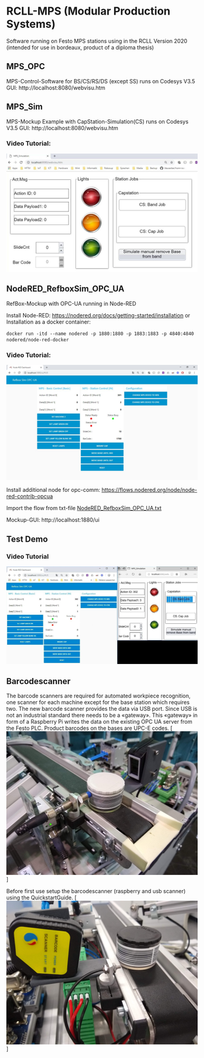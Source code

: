 # RCLL-MPS (Modular Production Systems)
Software running on Festo MPS stations using in the RCLL
Version 2020 (intended for use in bordeaux, product of a diploma thesis)

## MPS_OPC
MPS-Control-Software for BS/CS/RS/DS (except SS) runs on Codesys V3.5
GUI: http://localhost:8080/webvisu.htm

## MPS_Sim
MPS-Mockup Example with CapStation-Simulation(CS) runs on Codesys V3.5
GUI: http://localhost:8080/webvisu.htm
 
### Video Tutorial:
[![MPS Sim Installation](./doc/MPSSim.jpg)](./doc/MPSSim.mp4)

## NodeRED_RefboxSim_OPC_UA
RefBox-Mockup with OPC-UA running in Node-RED

Install Node-RED: https://nodered.org/docs/getting-started/installation
or
Installation as a docker container:
```
docker run -itd --name nodered -p 1880:1880 -p 1883:1883 -p 4840:4840 nodered/node-red-docker
```

### Video Tutorial:
[![RefBoxSim Installation](./doc/RefBoxSim.jpg)](./doc/RefBoxSim.mp4)

Install additional node for opc-comm: https://flows.nodered.org/node/node-red-contrib-opcua

Import the flow from txt-file [NodeRED_RefboxSim_OPC_UA.txt](./NodeRED_RefboxSim_OPC_UA.txt)

Mockup-GUI: http://localhost:1880/ui


## Test Demo

### Video Tutorial
[![RefBoxSim Installation](./doc/RunDemo.jpg)](./doc/RunDemo.mp4)


## Barcodescanner
The barcode scanners are required for automated workpiece recognition, one scanner for each machine except for the base station which requires two. 
The new barcode scanner provides the data via USB port. Since USB is not an industrial standard there needs to be a «gateway». 
This «gateway» in form of a Raspberry Pi writes the data on the existing OPC UA server from the Festo PLC.
Product barcodes on the bases are UPC-E codes.
[![Barcodescanner Installation2](./doc/barcodereader_2.jpg)]

Before first use setup the barcodescanner (raspberry and usb scanner) using the QuickstartGuide.
[![Barcodescanner Installation](./doc/barcodereader_1.jpg)]
